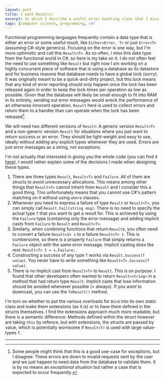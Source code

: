 ```yaml
---
layout: post
title: I want Results!
excerpt: In which I describe a useful error handling class that I miss in C#
tags: [computer science, programming, c#]
---
```


Functional programming languages frequently contain a data type that is either an error or some useful result, like `Either<Error, T>` or just `Error<T>` (assuming C#-style generics). Focusing on the error is one way, but I'm more optimistic and call this `Result<T>`. As so often, I miss this data type from the functional world in C#, so here is my take on it. I do not often feel the need to use something like `Result` but right now I am working on a highly concurrent piece of software that is using a database as its datastore and for business reasons that database needs to have a global lock (sorry). It was originally meant to be a quick-and-dirty project, but this lock means that any kind of error reporting should only happen once the lock has been released again in order to keep the lock-times per operation as low as possible. Given that the database will likely be small enough to fit into RAM in its entirety, sending out error messages would wreck the performance of an otherwise innocent operation. `Result` here is used to collect errors and return them to a handler than can operate when the lock has been released[^exception].

We will need two different versions of `Result`: A generic version `Result<T>` and a non-generic version `Result` for situations where you just want to return success or an error. They should be light-weight and easy to use, ideally without adding any explicit types whenever they are used. Errors are just error messages as a string, not exceptions.

I'm not actually that interested in giving you the whole code (you can find it [here](https://gist.github.com/sschoener/95eb0a532e210c822b2f55e90b07b1a9)), I would rather explain some of the decisions I made when designing these types.

1. There are three types `Result`, `Result<T>` and `Failure`. All of them are structs to avoid unnecessary allocations. This means among other things that `Result<T>` cannot inherit from `Result` and I consider this a good thing. This unfortunately means that you cannot use C#'s pattern matching on it without using `where` clauses.
2. Whenever you need to express a failure of type `Result` or `Result<T>`, you can simply call `Result.Fail(string msg)`. There is no need to specify the actual type `T` that you want to get a result for. This is achieved by using the `Failure` type (containing only the error message) and adding implicit casts from `Failure` to `Result` and `Result<T>`.
3. Similarly, when combining functions that return `Result`s, you often need to convert a failure `Result<S> s` to a failure `Result<T> t`. This is cumbersome, so there is a property `Failure` that simply returns a `Failure` object with the same error message. Implicit casting does the rest: `Result<T> t = s.Failure;`.
4. Constructing a success of any type `T` works via `Result.Success(T value)`. You never have to write something like `Result<T>.Success(T value)`.
5. There is no implicit cast from `Result<T>` to `Result`. This is on purpose. I found that other developers often wanted to return `Result<string>` in a method that had return type `Result`. Implicit casts that lose information should be avoided whenever possible (= always). If you *want* to downcast, you can use the `ToResult()` method.

I'm torn on whether to put the various overloads for `Bind` into its own static class and make them extensions (as it is) or to have them defined in the structs themselves. I find the extensions approach much more readable, but there is a semantic difference: Methods defined within the struct however are taking `this` by refence, but with extensions, the structs are passed by value, which is potentially worrisome if `Result<T>` is used with large value-types `T`.

---

[^exception]: Some people might think that this is a good use-case for exceptions, but I disagree: These errors are down to invalid requests sent by the user and we just happen to need data from the database to validate them. It is by no means an *exceptional* situation but rather a case that is expected to occur frequently.